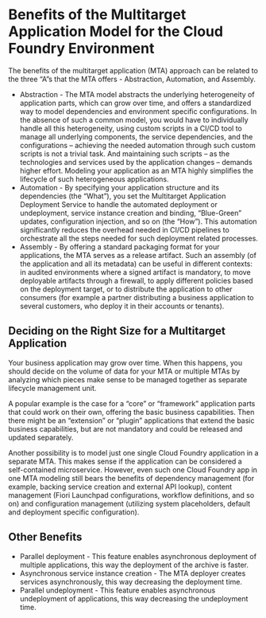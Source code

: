 <!-- loio8d2a68a263f64a8884ab19822227a325 -->

# Benefits of the Multitarget Application Model for the Cloud Foundry Environment

The benefits of the multitarget application \(MTA\) approach can be related to the three “A”s that the MTA offers - Abstraction, Automation, and Assembly.

-   Abstraction - The MTA model abstracts the underlying heterogeneity of application parts, which can grow over time, and offers a standardized way to model dependencies and environment specific configurations. In the absence of such a common model, you would have to individually handle all this heterogeneity, using custom scripts in a CI/CD tool to manage all underlying components, the service dependencies, and the configurations – achieving the needed automation through such custom scripts is not a trivial task. And maintaining such scripts – as the technologies and services used by the application changes – demands higher effort. Modeling your application as an MTA highly simplifies the lifecycle of such heterogeneous applications.
-   Automation - By specifying your application structure and its dependencies \(the “What”\), you set the Multitarget Application Deployment Service to handle the automated deployment or undeployment, service instance creation and binding, “Blue-Green” updates, configuration injection, and so on \(the “How”\). This automation significantly reduces the overhead needed in CI/CD pipelines to orchestrate all the steps needed for such deployment related processes.
-   Assembly - By offering a standard packaging format for your applications, the MTA serves as a release artifact. Such an assembly \(of the application and all its metadata\) can be useful in different contexts: in audited environments where a signed artifact is mandatory, to move deployable artifacts through a firewall, to apply different policies based on the deployment target, or to distribute the application to other consumers \(for example a partner distributing a business application to several customers, who deploy it in their accounts or tenants\).



<a name="loio8d2a68a263f64a8884ab19822227a325__section_otj_hzc_mgb"/>

## Deciding on the Right Size for a Multitarget Application

Your business application may grow over time. When this happens, you should decide on the volume of data for your MTA or multiple MTAs by analyzing which pieces make sense to be managed together as separate lifecycle management unit.

A popular example is the case for a “core” or “framework” application parts that could work on their own, offering the basic business capabilities. Then there might be an “extension” or “plugin” applications that extend the basic business capabilities, but are not mandatory and could be released and updated separately.

Another possibility is to model just one single Cloud Foundry application in a separate MTA. This makes sense if the application can be considered a self-contained microservice. However, even such one Cloud Foundry app in one MTA modeling still bears the benefits of dependency management \(for example, backing service creation and external API lookup\), content management \(Fiori Launchpad configurations, workflow definitions, and so on\) and configuration management \(utilizing system placeholders, default and deployment specific configuration\).



<a name="loio8d2a68a263f64a8884ab19822227a325__section_wkm_rnn_5jb"/>

## Other Benefits

-   Parallel deployment - This feature enables asynchronous deployment of multiple applications, this way the deployment of the archive is faster.
-   Asynchronous service instance creation - The MTA deployer creates services asynchronously, this way decreasing the deployment time.
-   Parallel undeployment - This feature enables asynchronous undeployment of applications, this way decreasing the undeployment time.

